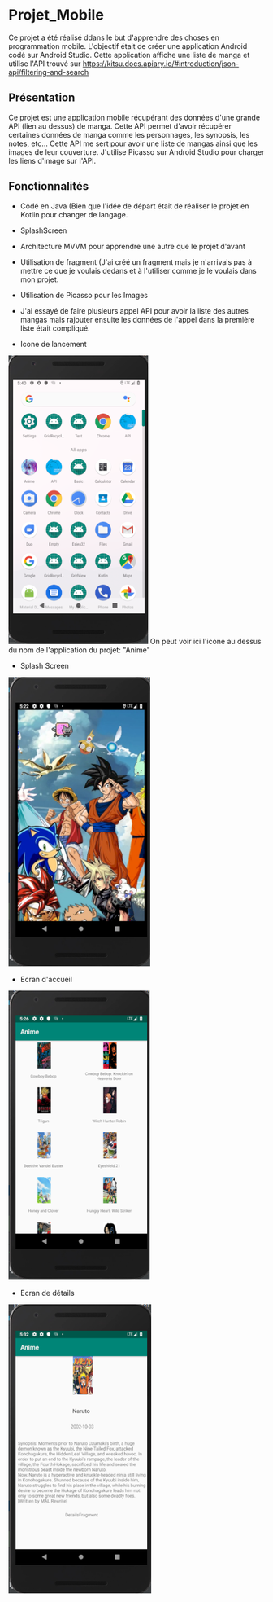 # Projet_Mobile
Ce projet a été réalisé ddans le but d'apprendre des choses en programmation mobile. L'objectif était de créer une application Android 
codé sur Android Studio.
Cette application affiche une liste de manga et utilise l'API trouvé sur 
https://kitsu.docs.apiary.io/#introduction/json-api/filtering-and-search

## Présentation
Ce projet est une application mobile récupérant des données d'une grande API (lien au dessus) de manga. Cette API permet d'avoir récupérer
certaines données de manga comme les personnages, les synopsis, les notes, etc...
Cette API me sert pour avoir une liste de mangas ainsi que les images de leur couverture. 
J'utilise Picasso sur Android Studio pour charger les liens d'image sur l'API.

## Fonctionnalités

- Codé en Java (Bien que l'idée de départ était de réaliser le projet en Kotlin pour changer de langage.
- SplashScreen
- Architecture MVVM pour apprendre une autre que le projet d'avant
- Utilisation de fragment (J'ai créé un fragment mais je n'arrivais pas à mettre ce que je voulais dedans et à l'utiliser comme
je le voulais dans mon projet.
- Utilisation de Picasso pour les Images
- J'ai essayé de faire plusieurs appel API pour avoir la liste des autres mangas mais rajouter ensuite les données de l'appel
dans la première liste était compliqué. 


- Icone de lancement
<img src="Icone.png" alt="Icone">
On peut voir ici l'icone au dessus du nom de l'application du projet: "Anime"


- Splash Screen
<img src="Splash.png" alt="splash">


- Ecran d'accueil
<img src="Main.png" alt="accueil">


- Ecran de détails
<img src="Details.png" alt="details">
